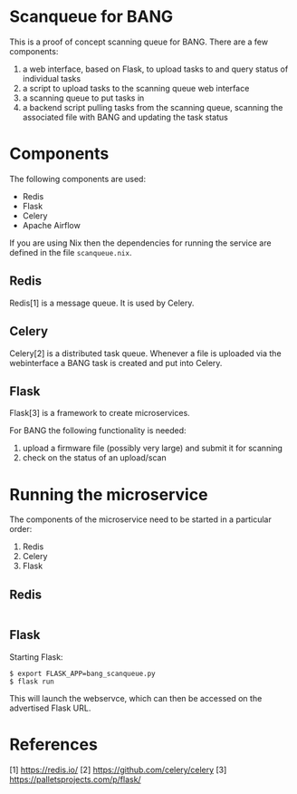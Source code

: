 # Scanqueue for BANG

This is a proof of concept scanning queue for BANG. There are a few components:

1. a web interface, based on Flask, to upload tasks to and query status of
   individual tasks
2. a script to upload tasks to the scanning queue web interface
3. a scanning queue to put tasks in
4. a backend script pulling tasks from the scanning queue, scanning the
   associated file with BANG and updating the task status

# Components

The following components are used:

* Redis
* Flask
* Celery
* Apache Airflow

If you are using Nix then the dependencies for running the service are defined
in the file `scanqueue.nix`.

## Redis

Redis[1] is a message queue. It is used by Celery.

## Celery

Celery[2] is a distributed task queue. Whenever a file is uploaded via the
webinterface a BANG task is created and put into Celery.

## Flask

Flask[3] is a framework to create microservices.

For BANG the following functionality is needed:

1. upload a firmware file (possibly very large) and submit it for scanning
2. check on the status of an upload/scan

# Running the microservice

The components of the microservice need to be started in a particular order:

1. Redis
2. Celery
3. Flask

## Redis

```
```

## Flask

Starting Flask:

```
$ export FLASK_APP=bang_scanqueue.py
$ flask run
```

This will launch the webservce, which can then be accessed on the advertised
Flask URL.



# References

[1] https://redis.io/
[2] https://github.com/celery/celery
[3] https://palletsprojects.com/p/flask/
